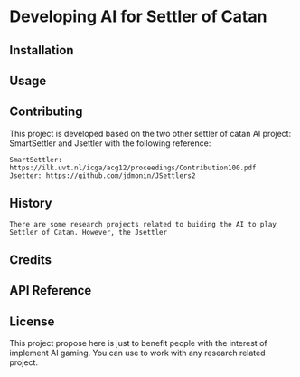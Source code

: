 # Developing AI for Settler of Catan



## Installation

  

## Usage



## Contributing

  This project is developed based on the two other settler of catan AI project: SmartSettler and Jsettler with the following reference:
  
    SmartSettler: https://ilk.uvt.nl/icga/acg12/proceedings/Contribution100.pdf
    Jsetter: https://github.com/jdmonin/JSettlers2
 
## History

    There are some research projects related to buiding the AI to play Settler of Catan. However, the Jsettler 

## Credits

    

## API Reference

    

## License

This project propose here is just to benefit people with the interest of implement AI gaming. You can use to work with any research related project.
